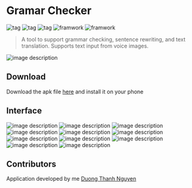 # Gramar Checker

![tag](https://img.shields.io/badge/-Grammar-FF7B54) ![tag](https://img.shields.io/badge/-Paraphrase-FF7B54) ![tag](https://img.shields.io/badge/-Translate-FF7B54) ![framwork](https://img.shields.io/badge/-Mobile-6C00FF) ![framwork](https://img.shields.io/badge/-Flutter-6C00FF)

> A tool to support grammar checking, sentence rewriting, and text translation. Supports text input from voice images.

![image description](resources/banner.png)

## Download

Download the apk file [here](https://google.com) and install it on your phone

## Interface

![image description](resources/ss01.jpg)
![image description](resources/ss02.jpg)
![image description](resources/ss03.jpg)
![image description](resources/ss04.jpg)
![image description](resources/ss05.jpg)
![image description](resources/ss06.jpg)
![image description](resources/ss07.jpg)
![image description](resources/ss08.jpg)
![image description](resources/ss09.jpg)
![image description](resources/ss10.jpg)
![image description](resources/ss11.jpg)

## Contributors

Application developed by me [Duong Thanh Nguyen](https://github.com/nguyendt-tn)
